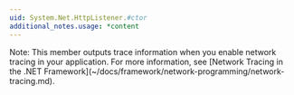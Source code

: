 ```yaml
---
uid: System.Net.HttpListener.#ctor
additional_notes.usage: *content
---
```


<p>Note: This member outputs trace information when you enable network tracing in your application. For more information, see [Network Tracing in the .NET Framework](~/docs/framework/network-programming/network-tracing.md).</p>


